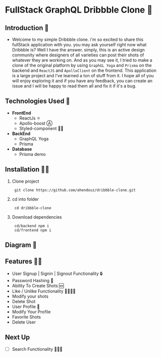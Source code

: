 # FullStack GraphQL Dribbble Clone 🏀



[](https://s3.us-west-2.amazonaws.com/secure.notion-static.com/29040742-487a-4d3d-a927-767887a024b7/Untitled-2.png?AWSAccessKeyId=ASIAT73L2G45P436NEXD&Expires=1544775361&Signature=DN5RqlSFnXwEsDH2Ygdwi2kdaDU%3D&x-amz-security-token=FQoGZXIvYXdzEKX%2F%2F%2F%2F%2F%2F%2F%2F%2F%2FwEaDFiBxCg2OyjCDdz3%2FCK3A5hhyk8EqlkwsEcvmqKG%2FJVVU8rk4n%2FO6iDIHYRZxj%2Beq8Qn5UXSlPdWDh%2FR7%2FWXqPu%2BRwgrTaOgxcdK4dq6oI5%2B2yuHqPAdSn6XNYxcZu9%2BRa416bdECIQkzVfxHAYPq1dl88fuBEkBjmAs5CbymsIT%2BafsbkS53tc4MZZagR6lGFF%2FE1LICg3StDVzkpFg424MCxoDnwYFU7w2vP4MqXYVjEPQA2WVPImya44k6P81ynlcOPFr%2FwEAXdcuA78X7uktsakQdEObD0%2FXJifrPXNi9u%2B1yHDJzpErXcVqadoiN7xNcVqqQ3QAFtf%2BgA2lh%2FXbsRizXkzAAuCwrvFFgrX90q32KFVlH%2FgC1B5GFnIlT62Vy3gqtxT2VYFAoBstQoIO6VhGJsQx9vdUFVEfdVkCmuZ0RMOjAEPMBip1M5GqSGZpXeqA2fdFHEOmV3ibM2DccQFzN0MDERTLjuBrDiS5Mu%2BI0ckR%2Ff6UaHLhBnLsfrcTRgJI7sGDvoHLyWDNNzCkrgg9mz5D8eBdt6fqbyKr5yg%2BJJddNUMtwn%2BMtaeC9KJxXy337zfTQclVyeImPI9xGixAOxkomaHH4AU%3D)

## Introduction 🤗



- Welcome to my simple Dribbble clone. i'm so excited to share this fullStack application with you. you may ask yourself right now what Dribbble is? Well I have the answer. simply, this is an active design community where designers of all varieties can post their shots of whatever they are working on.
And as you may see it, I tried to make a clone of the original platform by using `GraphGL Yoga` and `Prisma` on the backend and `ReactJS` and `ApolloClient` on the frontend.
This application is a large project and I’ve learned a ton of stuff from it.
I hope all of you will enjoy exploring it and if you have any feedback, you can create an issue and I will be happy to read them all and fix it if it's a bug.

## Technologies Used 🤔



- **FrontEnd**
    - ReactJs ⚛️
    - Apollo-boost Ⓐ
    - Styled-component 💅🏼
- **BackEnd**
    - GraphQL Yoga
    - Prisma
- **Database**
    - Prisma demo

## **Installation 💪🏼**



1. Clone project

        git clone https://github.com/ahendouz/dribbble-clone.git

2. cd into folder

        cd dribbble-clone

3. Download dependencies

        cd/backend npm i
        cd/frontend npm i


## **Diagram 🧐**



[](https://s3.us-west-2.amazonaws.com/secure.notion-static.com/67ae3f21-c859-4fbb-ba5e-74003d42c1e1/download.png?AWSAccessKeyId=ASIAT73L2G45HARQMAUX&Expires=1544775478&Signature=PKYdzBfW%2FnHYL%2Bl8Qv7PCnHtpXU%3D&x-amz-security-token=FQoGZXIvYXdzEKb%2F%2F%2F%2F%2F%2F%2F%2F%2F%2FwEaDK6nN4HS3eoaBw2HnyK3A%2Fz9ruygQjBrVvbNgy9d7wGw3le6zcxKfRpg52mhg%2BFptB5rZgxRzYpmO9Ylllkq7TLljJhT4DEBL0G9RpEZivj3ghTq%2Fbn19bntpPwpldfgnZlHNBUEbriPhNMmWyoSOfkVwX7RLEtODNtGhNf0kdGjV2LRW%2FUp4XBv96Em10wRyuayM1Tumg%2FWjfXrGP%2BIQTtIs2IoRI03OyKEK4rl7hX%2FOfmpGpPtO3MhJL7I7iMQwIxy39wrqF2BxAmDKtC8X7n1ilb341zv5G248P7VysyqMGJpHtQKVxdPKusWjjyXd4IlRSkK%2F2P84%2BOeWOF5nmFLXVz1vsljD4jGfIjRMAWtYnNppd5YeW8ZQQaqb%2F6C5DJY80RuL1fqQSGfkH%2FZgTLjgZZEMqkNdmq5J%2F8KRJawuoRU7D4bO9k1IRSH5VQ3EDy%2FiA3eUGpOz7FkZ%2Fo5tiiOWe940jbvlVAedhPmLWA%2BYYVm8ebTtTYjJfl23Ib4JAo4LPqC0CM%2BETrQM9Wu66xOECJ2Xg%2B6ORsKF7CAUr7LJrsU0kUoZNielLkzNtdshrpGz6odhx3IEU1tty1VPTeUeJkeACQowcjH4AU%3D)


## **Features ✍🏼**



- User Signup | Signin | Signout Functionality 🔒
- Password Hashing 🔁
- Ability To Create Shots 🆕
- Like / Unlike Functionality 👍🏼👎🏼
- Modify your shots
- Delete Shot
- User Profile 👤
- Modify Your Profile
- Favorite Shots
- Delete User

## **Next Up**



- [ ]  Search Functionality 🕵🏽‍♂️